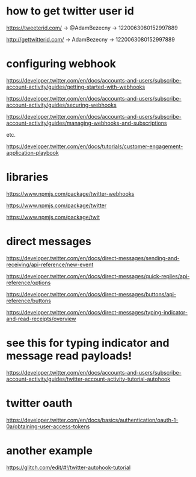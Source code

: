 # how to get twitter user id

https://tweeterid.com/ -> @AdamBezecny  -> 1220063080152997889

http://gettwitterid.com/ -> AdamBezecny -> 1220063080152997889

# configuring webhook

https://developer.twitter.com/en/docs/accounts-and-users/subscribe-account-activity/guides/getting-started-with-webhooks

https://developer.twitter.com/en/docs/accounts-and-users/subscribe-account-activity/guides/securing-webhooks

https://developer.twitter.com/en/docs/accounts-and-users/subscribe-account-activity/guides/managing-webhooks-and-subscriptions

etc.

https://developer.twitter.com/en/docs/tutorials/customer-engagement-application-playbook

# libraries

https://www.npmjs.com/package/twitter-webhooks

https://www.npmjs.com/package/twitter

https://www.npmjs.com/package/twit

# direct messages
https://developer.twitter.com/en/docs/direct-messages/sending-and-receiving/api-reference/new-event

https://developer.twitter.com/en/docs/direct-messages/quick-replies/api-reference/options

https://developer.twitter.com/en/docs/direct-messages/buttons/api-reference/buttons

https://developer.twitter.com/en/docs/direct-messages/typing-indicator-and-read-receipts/overview


# see this for typing indicator and message read payloads!

https://developer.twitter.com/en/docs/accounts-and-users/subscribe-account-activity/guides/twitter-account-activity-tutorial-autohook

# twitter oauth

https://developer.twitter.com/en/docs/basics/authentication/oauth-1-0a/obtaining-user-access-tokens

# another example

https://glitch.com/edit/#!/twitter-autohook-tutorial

